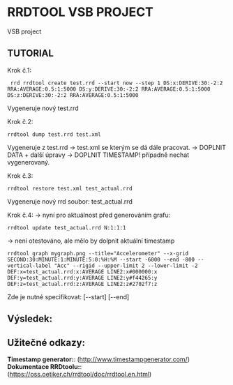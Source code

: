 # RRDTOOL VSB PROJECT

VSB project

## TUTORIAL

Krok č.1:
```
 rrd rrdtool create test.rrd --start now --step 1 DS:x:DERIVE:30:-2:2 RRA:AVERAGE:0.5:1:5000 DS:y:DERIVE:30:-2:2 RRA:AVERAGE:0.5:1:5000 DS:z:DERIVE:30:-2:2 RRA:AVERAGE:0.5:1:5000
```
Vygeneruje nový test.rrd


Krok č.2:
```
rrdtool dump test.rrd test.xml
```
Vygeneruje z test.rrd -> test.xml se kterým se dá dále pracovat.
-> DOPLNIT DATA + další úpravy
-> DOPLNIT TIMESTAMP! případně nechat vygenerovaný.


Krok č.3:
```
rrdtool restore test.xml test_actual.rrd
```
Vygeneruje nový rrd soubor: test_actual.rrd


Krok č.4:
-> nyní pro aktuálnost před generováním grafu:
```
rrdtool update test_actual.rrd N:1:1:1
```
-> není otestováno, ale mělo by dolpnit aktuální timestamp

```
rrdtool graph mygraph.png --title="Accelerometer" --x-grid SECOND:30:MINUTE:1:MINUTE:5:0:%H:%M --start -6000 --end -800 --vertical-label "Acc" --rigid --upper-limit 2 --lower-limit -2 DEF:x=test_actual.rrd:x:AVERAGE LINE2:x#000000:x DEF:y=test_actual.rrd:y:AVERAGE LINE2:y#f44265:y DEF:z=test_actual.rrd:z:AVERAGE LINE2:z#2702f7:z
```
Zde je nutné specifikovat: [--start] [--end]

## Výsledek:


## Užitečné odkazy:

**Timestamp generator:**: (http://www.timestampgenerator.com/)
**Dokumentace RRDtoolu:**: (https://oss.oetiker.ch/rrdtool/doc/rrdtool.en.html)